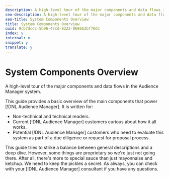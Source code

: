 ```yaml
---
description: A high-level tour of the major components and data flows in the Audience Manager system.
seo-description: A high-level tour of the major components and data flows in the Audience Manager system.
seo-title: System Components Overview
title: System Components Overview
uuid: 9cb7dcdc-5b96-47cd-8222-0686b2bf70dc
index: y
internal: n
snippet: y
translate: y
---
```


# System Components Overview

A high-level tour of the major components and data flows in the Audience Manager system.



This guide provides a basic overview of the main components that power [!DNL Audience Manager]. It is written for: 

* Non-technical and technical readers.
* Current [!DNL Audience Manager] customers curious about how it all works.
* Potential [!DNL Audience Manager] customers who need to evaluate this system as part of a due diligence or request for proposal process.




This guide tries to strike a balance between general descriptions and a deep dive. However, some things are proprietary so we're just not going there. After all, there's more to special sauce than just mayonnaise and ketchup. We need to keep the pickles a secret. As always, you can check with your [!DNL Audience Manager] consultant if you have any questions. 
